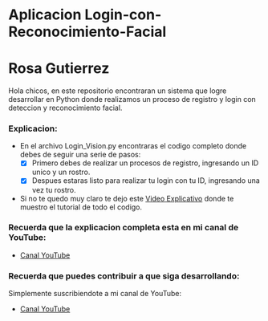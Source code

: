 # Aplicacion Login-con-Reconocimiento-Facial
# Rosa Gutierrez
Hola chicos, en este repositorio encontraran un sistema que logre desarrollar en Python donde realizamos un proceso de registro y login con deteccion y reconocimiento facial.

### Explicacion:
- En el archivo Login_Vision.py encontraras el codigo completo donde debes de seguir una serie de pasos:
  - [x] Primero debes de realizar un procesos de registro, ingresando un ID unico y un rostro.
  - [x] Despues estaras listo para realizar tu login con tu ID, ingresando una vez tu rostro.
- Si no te quedo muy claro te dejo este [Video Explicativo](https://www.youtube.com/@rosanoeliagutierrezcaro8499) donde te muestro el tutorial de todo el codigo.



### Recuerda que la explicacion completa esta en mi canal de YouTube:
- [Canal YouTube](https://www.youtube.com/@rosanoeliagutierrezcaro8499)



### Recuerda que puedes contribuir a que siga desarrollando:
Simplemente suscribiendote a mi canal de YouTube:
- [Canal YouTube](https://www.youtube.com/@rosanoeliagutierrezcaro8499)


